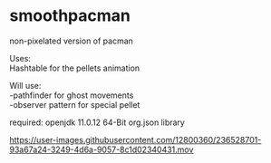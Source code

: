 # smoothpacman
non-pixelated version of pacman

Uses:\
Hashtable for the pellets animation

Will use:\
-pathfinder for ghost movements\
-observer pattern for special pellet

required:
openjdk 11.0.12 64-Bit
org.json library


https://user-images.githubusercontent.com/12800360/236528701-93a67a24-3249-4d6a-9057-8c1d02340431.mov

